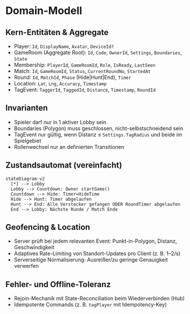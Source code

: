 # Domain-Modell

## Kern-Entitäten & Aggregate
- Player: `Id`, `DisplayName`, `Avatar`, `DeviceId?`
- GameRoom (Aggregate Root): `Id`, `Code`, `OwnerId`, `Settings`, `Boundaries`, `State`
- Membership: `PlayerId`, `GameRoomId`, `Role`, `IsReady`, `LastSeen`
- Match: `Id`, `GameRoomId`, `Status`, `CurrentRoundNo`, `StartedAt`
- Round: `Id`, `MatchId`, `Phase` (Hide|Hunt|End), `Timer`
- Location: `Lat`, `Lng`, `Accuracy`, `Timestamp`
- TagEvent: `TaggerId`, `TaggedId`, `Distance`, `Timestamp`, `RoundId`

## Invarianten
- Spieler darf nur in 1 aktiver Lobby sein
- Boundaries (Polygon) muss geschlossen, nicht-selbstschneidend sein
- TagEvent nur gültig, wenn Distanz ≤ `Settings.TagRadius` und beide im Spielgebiet
- Rollenwechsel nur an definierten Transitionen

## Zustandsautomat (vereinfacht)
```mermaid
stateDiagram-v2
  [*] --> Lobby
  Lobby --> Countdown: Owner startGame()
  Countdown --> Hide: Timer=HideTime
  Hide --> Hunt: Timer abgelaufen
  Hunt --> End: Alle Verstecker gefangen ODER RoundTimer abgelaufen
  End --> Lobby: Nächste Runde / Match Ende
```

## Geofencing & Location
- Server prüft bei jedem relevanten Event: Punkt-in-Polygon, Distanz, Geschwindigkeit
- Adaptives Rate-Limiting von Standort-Updates pro Client (z. B. 1–2/s)
- Serverseitige Normalisierung: Ausreißer/zu geringe Genauigkeit verwerfen

## Fehler- und Offline-Toleranz
- Rejoin-Mechanik mit State-Reconciliation beim Wiederverbinden (Hub)
- Idempotente Commands (z. B. `tagPlayer` mit Idempotency-Key)

